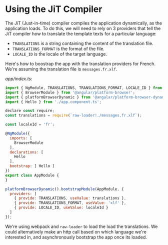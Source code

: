 # Using the JiT Compiler

The JiT \(Just-in-time\) compiler compiles the application dynamically, as the application loads. To do this, we will need to rely on 3 providers that tell the JiT compiler how to translate the template texts for a particular language:

* `TRANSLATIONS` is a string containing the content of the translation file.
* `TRANSLATIONS_FORMAT` is the format of the file.
* `LOCALE_ID` is the locale of the target language.

Here's how to boostrap the app with the translation providers for French. We're assuming the translation file is `messages.fr.xlf`.

_app/index.ts_:

```javascript
import { NgModule, TRANSLATIONS, TRANSLATIONS_FORMAT, LOCALE_ID } from '@angular/core';
import { BrowserModule } from '@angular/platform-browser';
import { platformBrowserDynamic } from '@angular/platform-browser-dynamic';
import { Hello } from './app.component.ts';

declare const require;
const translations = require(`raw-loader!./messages.fr.xlf`);

const localeId = 'fr';

@NgModule({
  imports: [
    BrowserModule
  ],
  declarations: [
    Hello
  ],
  bootstrap: [ Hello ]
})
export class AppModule {
}

platformBrowserDynamic().bootstrapModule(AppModule, {
  providers: [
    { provide: TRANSLATIONS, useValue: translations },
    { provide: TRANSLATIONS_FORMAT, useValue: 'xlf' },
    { provide: LOCALE_ID, useValue: localeId }
  ]
});
```

We're using webpack and `raw-loader` to load the load the translations. We could alternatively make an http call based on which language we're interested in, and asynchronously bootstrap the app once its loaded.
